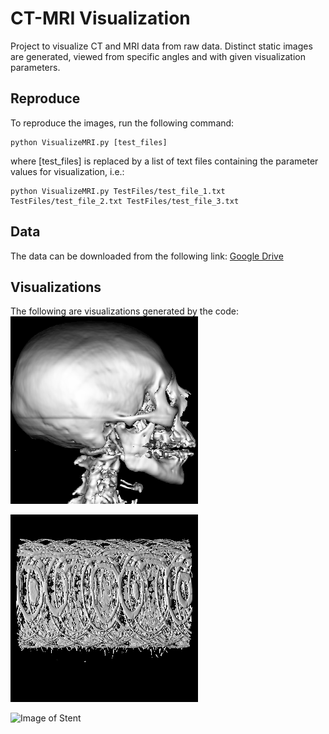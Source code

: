 # CT-MRI Visualization
Project to visualize CT and MRI data from raw data. Distinct static images are generated, viewed from specific angles and with given visualization parameters.

## Reproduce
To reproduce the images, run the following command:
```
python VisualizeMRI.py [test_files]
```
where [test_files] is replaced by a list of text files containing the parameter values for visualization, i.e.:
```
python VisualizeMRI.py TestFiles/test_file_1.txt TestFiles/test_file_2.txt TestFiles/test_file_3.txt
```

## Data
The data can be downloaded from the following link:
[Google Drive](https://drive.google.com/drive/folders/1eRZ1ig_nA8q6rJ8AH2BY-6TxTaJ6I0aA?usp=sharing "MRI Data Examples")

## Visualizations
The following are visualizations generated by the code:
![CT Headscan](https://github.com/marco-grond/Visualization/blob/main/Visualize_CT-MRI/Output/ct_output_2.png)

![MRI Image](https://github.com/marco-grond/Visualization/blob/main/Visualize_CT-MRI/Output/mri_output_3.png)

![Image of Stent](https://github.com/marco-grond/blob/main/Visualization/Visualize_CT-MRI/Output/stent_output_1.png)
